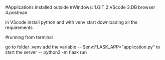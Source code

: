 #Applications installed outside
#Windows:
    1.GIT
    2.VScode
    3.DB browser
    4.postman

in VScode install python and with venv start downloading all the requirements


#running from terminal

go to folder .venv
add the variable --  $env:FLASK_APP="application.py"
to start the server --  python3 -m flask run